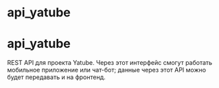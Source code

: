 # api_yatube
<h1>api_yatube</h1>
<p>REST API для проекта Yatube. Через этот интерфейс смогут работать мобильное приложение или чат-бот; данные через этот API можно будет передавать и на фронтенд.</p>
